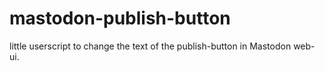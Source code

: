 # mastodon-publish-button
little userscript to change the text of the publish-button in Mastodon web-ui.

